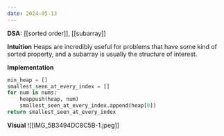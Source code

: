```yaml
---
date: 2024-05-13
---
```


**DSA:** [[sorted order]], [[subarray]]

**Intuition**
Heaps are incredibly useful for problems that have some kind of sorted property, and a subarray is usually the structure of interest. 

**Implementation**
```python
min_heap = []
smallest_seen_at_every_index = []
for num in nums:
	heappush(heap, num)
	smallest_seen_at_every_index.append(heap[0])
return smallest_seen_at_every_index
```

**Visual** 
![[IMG_5B3494DC8C5B-1.jpeg]]

